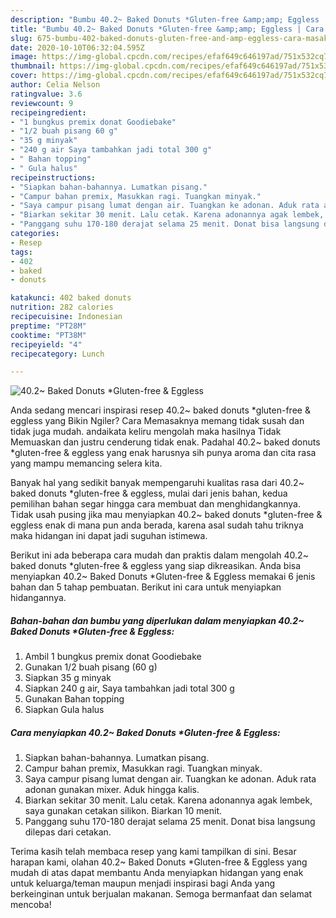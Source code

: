 ```yaml
---
description: "Bumbu 40.2~ Baked Donuts *Gluten-free &amp;amp; Eggless | Cara Masak 40.2~ Baked Donuts *Gluten-free &amp;amp; Eggless Yang Lezat"
title: "Bumbu 40.2~ Baked Donuts *Gluten-free &amp;amp; Eggless | Cara Masak 40.2~ Baked Donuts *Gluten-free &amp;amp; Eggless Yang Lezat"
slug: 675-bumbu-402-baked-donuts-gluten-free-and-amp-eggless-cara-masak-402-baked-donuts-gluten-free-and-amp-eggless-yang-lezat
date: 2020-10-10T06:32:04.595Z
image: https://img-global.cpcdn.com/recipes/efaf649c646197ad/751x532cq70/402-baked-donuts-gluten-free-eggless-foto-resep-utama.jpg
thumbnail: https://img-global.cpcdn.com/recipes/efaf649c646197ad/751x532cq70/402-baked-donuts-gluten-free-eggless-foto-resep-utama.jpg
cover: https://img-global.cpcdn.com/recipes/efaf649c646197ad/751x532cq70/402-baked-donuts-gluten-free-eggless-foto-resep-utama.jpg
author: Celia Nelson
ratingvalue: 3.6
reviewcount: 9
recipeingredient:
- "1 bungkus premix donat Goodiebake"
- "1/2 buah pisang 60 g"
- "35 g minyak"
- "240 g air Saya tambahkan jadi total 300 g"
- " Bahan topping"
- " Gula halus"
recipeinstructions:
- "Siapkan bahan-bahannya. Lumatkan pisang."
- "Campur bahan premix, Masukkan ragi. Tuangkan minyak."
- "Saya campur pisang lumat dengan air. Tuangkan ke adonan. Aduk rata adonan gunakan mixer. Aduk hingga kalis."
- "Biarkan sekitar 30 menit. Lalu cetak. Karena adonannya agak lembek, saya gunakan cetakan silikon. Biarkan 10 menit."
- "Panggang suhu 170-180 derajat selama 25 menit. Donat bisa langsung dilepas dari cetakan."
categories:
- Resep
tags:
- 402
- baked
- donuts

katakunci: 402 baked donuts 
nutrition: 282 calories
recipecuisine: Indonesian
preptime: "PT28M"
cooktime: "PT38M"
recipeyield: "4"
recipecategory: Lunch

---
```



![40.2~ Baked Donuts *Gluten-free &amp; Eggless](https://img-global.cpcdn.com/recipes/efaf649c646197ad/751x532cq70/402-baked-donuts-gluten-free-eggless-foto-resep-utama.jpg)

Anda sedang mencari inspirasi resep 40.2~ baked donuts *gluten-free &amp; eggless yang Bikin Ngiler? Cara Memasaknya memang tidak susah dan tidak juga mudah. andaikata keliru mengolah maka hasilnya Tidak Memuaskan dan justru cenderung tidak enak. Padahal 40.2~ baked donuts *gluten-free &amp; eggless yang enak harusnya sih punya aroma dan cita rasa yang mampu memancing selera kita.



Banyak hal yang sedikit banyak mempengaruhi kualitas rasa dari 40.2~ baked donuts *gluten-free &amp; eggless, mulai dari jenis bahan, kedua pemilihan bahan segar hingga cara membuat dan menghidangkannya. Tidak usah pusing jika mau menyiapkan 40.2~ baked donuts *gluten-free &amp; eggless enak di mana pun anda berada, karena asal sudah tahu triknya maka hidangan ini dapat jadi suguhan istimewa.


Berikut ini ada beberapa cara mudah dan praktis dalam mengolah 40.2~ baked donuts *gluten-free &amp; eggless yang siap dikreasikan. Anda bisa menyiapkan 40.2~ Baked Donuts *Gluten-free &amp; Eggless memakai 6 jenis bahan dan 5 tahap pembuatan. Berikut ini cara untuk menyiapkan hidangannya.

<!--inarticleads1-->

##### Bahan-bahan dan bumbu yang diperlukan dalam menyiapkan 40.2~ Baked Donuts *Gluten-free &amp; Eggless:

1. Ambil 1 bungkus premix donat Goodiebake
1. Gunakan 1/2 buah pisang (60 g)
1. Siapkan 35 g minyak
1. Siapkan 240 g air, Saya tambahkan jadi total 300 g
1. Gunakan  Bahan topping
1. Siapkan  Gula halus




<!--inarticleads2-->

##### Cara menyiapkan 40.2~ Baked Donuts *Gluten-free &amp; Eggless:

1. Siapkan bahan-bahannya. Lumatkan pisang.
1. Campur bahan premix, Masukkan ragi. Tuangkan minyak.
1. Saya campur pisang lumat dengan air. Tuangkan ke adonan. Aduk rata adonan gunakan mixer. Aduk hingga kalis.
1. Biarkan sekitar 30 menit. Lalu cetak. Karena adonannya agak lembek, saya gunakan cetakan silikon. Biarkan 10 menit.
1. Panggang suhu 170-180 derajat selama 25 menit. Donat bisa langsung dilepas dari cetakan.




Terima kasih telah membaca resep yang kami tampilkan di sini. Besar harapan kami, olahan 40.2~ Baked Donuts *Gluten-free &amp; Eggless yang mudah di atas dapat membantu Anda menyiapkan hidangan yang enak untuk keluarga/teman maupun menjadi inspirasi bagi Anda yang berkeinginan untuk berjualan makanan. Semoga bermanfaat dan selamat mencoba!
